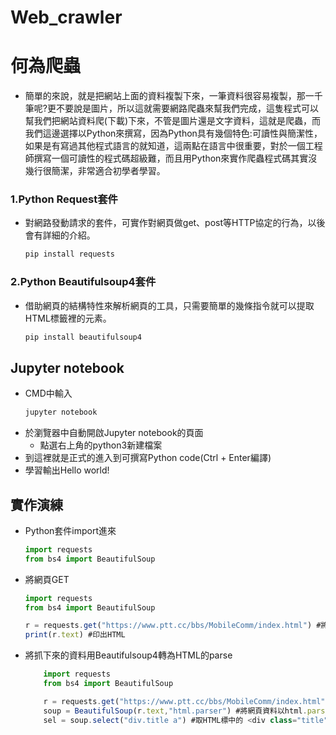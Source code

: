 # Web_crawler
# 何為爬蟲
- 簡單的來說，就是把網站上面的資料複製下來，一筆資料很容易複製，那一千筆呢?更不要說是圖片，所以這就需要網路爬蟲來幫我們完成，這隻程式可以幫我們把網站資料爬(下載)下來，不管是圖片還是文字資料，這就是爬蟲，而我們這邊選擇以Python來撰寫，因為Python具有幾個特色:可讀性與簡潔性，如果是有寫過其他程式語言的就知道，這兩點在語言中很重要，對於一個工程師撰寫一個可讀性的程式碼超級難，而且用Python來實作爬蟲程式碼其實沒幾行很簡潔，非常適合初學者學習。

### 1.Python Request套件
- 對網路發動請求的套件，可實作對網頁做get、post等HTTP協定的行為，以後會有詳細的介紹。
    ```javascript
    pip install requests
    ```
### 2.Python Beautifulsoup4套件
- 借助網頁的結構特性來解析網頁的工具，只需要簡單的幾條指令就可以提取HTML標籤裡的元素。
    ```javascript
    pip install beautifulsoup4
    ```
##  Jupyter notebook
- CMD中輸入
    ```javascript
    jupyter notebook
    ```
- 於瀏覽器中自動開啟Jupyter notebook的頁面
    - 點選右上角的python3新建檔案
- 到這裡就是正式的進入到可撰寫Python code(Ctrl + Enter編譯)
- 學習輸出Hello world!

##  實作演練
- Python套件import進來
    ```javascript
    import requests
    from bs4 import BeautifulSoup 
    ```
- 將網頁GET
    ```javascript
    import requests
    from bs4 import BeautifulSoup

    r = requests.get("https://www.ptt.cc/bbs/MobileComm/index.html") #將此頁面的HTML GET下來
    print(r.text) #印出HTML
    ```
- 將抓下來的資料用Beautifulsoup4轉為HTML的parse
    ```javascript
        import requests
        from bs4 import BeautifulSoup

        r = requests.get("https://www.ptt.cc/bbs/MobileComm/index.html") #將網頁資料GET下來
        soup = BeautifulSoup(r.text,"html.parser") #將網頁資料以html.parser
        sel = soup.select("div.title a") #取HTML標中的 <div class="title"></div> 中的<a>標籤存入sel
    ```




